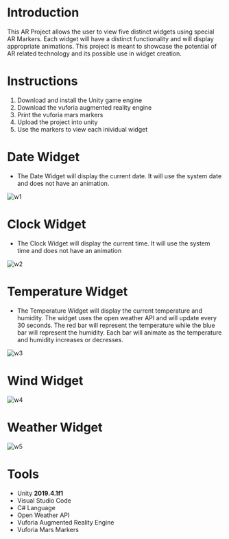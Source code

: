 # Introduction
This AR Project allows the user to view five distinct widgets using special AR Markers. Each widget will have a distinct functionality and will display appropriate animations. This project is meant to showcase the potential of AR related technology and its possible use in widget creation. 

# Instructions
1. Download and install the Unity game engine
2. Download the vuforia augmented reality engine
3. Print the vuforia mars markers
4. Upload the project into unity
5. Use the markers to view each inividual widget

# Date Widget
* The Date Widget will display the current date. It will use the system date and does not have an animation. 

![w1](https://user-images.githubusercontent.com/33674827/103609664-f337df80-4ee3-11eb-9d4b-7da9528070d8.PNG)

# Clock Widget 
* The Clock Widget will display the current time. It will use the system time and does not have an animation

![w2](https://user-images.githubusercontent.com/33674827/103610004-c0dab200-4ee4-11eb-91b5-f99c0e285149.PNG)

# Temperature Widget
* The Temperature Widget will display the current temperature and humidity. The widget uses the open weather API and will update every 30 seconds.
The red bar will represent the temperature while the blue bar will represent the humidity. Each bar will animate as the temperature and humidity increases 
or decresses. 

![w3](https://user-images.githubusercontent.com/33674827/103610038-cf28ce00-4ee4-11eb-92a2-88bcc07c1c9e.PNG)

# Wind Widget
![w4](https://user-images.githubusercontent.com/33674827/103610154-1020e280-4ee5-11eb-9b61-50889b9f18e0.PNG)

# Weather Widget
![w5](https://user-images.githubusercontent.com/33674827/103610179-1b740e00-4ee5-11eb-817c-48e428b8830e.PNG)

# Tools

* Unity **2019.4.1f1**
* Visual Studio Code
* C# Language
* Open Weather API
* Vuforia Augmented Reality Engine
* Vuforia Mars Markers
